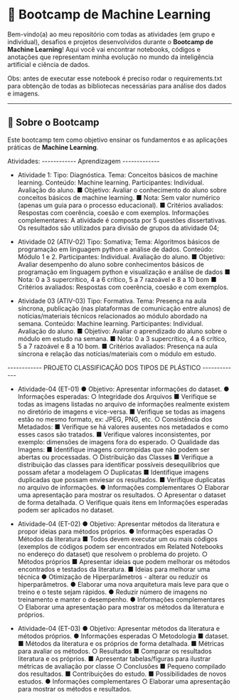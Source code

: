 # 🤖 Bootcamp de Machine Learning

Bem-vindo(a) ao meu repositório com todas as atividades (em grupo e individual), desafios e projetos desenvolvidos durante o **Bootcamp de Machine Learning**! Aqui você vai encontrar notebooks, códigos e anotações que representam minha evolução no mundo da inteligência artificial e ciência de dados.

Obs: antes de executar esse notebook é preciso rodar o requirements.txt para obtenção de todas as bibliotecas necessárias para análise dos dados e imagens. 

---

## 🚀 Sobre o Bootcamp

Este bootcamp tem como objetivo ensinar os fundamentos e as aplicações práticas de **Machine Learning**. 

Atividades:
 ------------ Aprendizagem -------------
  - Atividade 1:
      Tipo: Diagnóstica.
      Tema: Conceitos básicos de machine learning.
      Conteúdo: Machine learning.
      Participantes: Individual.
      Avaliação do aluno.
          ■ Objetivo: Avaliar o conhecimento do aluno sobre conceitos básicos de machine learning.
          ■ Nota: Sem valor numérico (apenas um guia para o processo educacional).
          ■ Critérios avaliados: Respostas com coerência, coesão e com exemplos.
      Informações complementares: A atividade é composta por 5 questões dissertativas. Os resultados são utilizados para divisão de grupos da atividade 04;

 - Atividade 02 (ATIV-02)
     Tipo: Somativa;
     Tema: Algoritmos básicos de programação em linguagem python e análise de dados.
     Conteúdo: Módulo 1 e 2.
     Participantes: Individual.
     Avaliação do aluno.
        ■ Objetivo: Avaliar desempenho do aluno sobre conhecimentos básicos de programação em linguagem python e visualização e análise de dados
        ■ Nota: 0 a 3 supercrítico, 4 a 6 crítico, 5 a 7 razoável e 8 a 10 bom
        ■ Critérios avaliados: Respostas com coerência, coesão e com exemplos.

- Atividade 03 (ATIV-03)
     Tipo: Formativa.
     Tema: Presença na aula síncrona, publicação (nas plataformas de comunicação entre alunos) de notícias/materiais técnicos relacionados ao módulo abordado na semana.
     Conteúdo: Machine learning.
     Participantes: Individual.
     Avaliação do aluno.
        ■ Objetivo: Avaliar o aprendizado do aluno sobre o módulo em estudo na semana.
        ■ Nota: 0 a 3 supercrítico, 4 a 6 crítico, 5 a 7 razoável e 8 a 10 bom.
        ■ Critérios avaliados: Presença na aula síncrona e relação das notícias/materiais com o módulo em estudo.

------------ PROJETO CLASSIFICAÇÃO DOS TIPOS DE PLÁSTICO -------------

- Atividade-04 (ET-01)
  ● Objetivo: Apresentar informações do dataset.
  ● Informações esperadas:
    ○ Integridade dos Arquivos
        ■ Verifique se todas as imagens listadas no arquivo de informações realmente existem no diretório de imagens e vice-versa.
        ■ Verifique se todas as imagens estão no mesmo formato, ex: JPEG, PNG, etc.
    ○ Consistência dos Metadados:
        ■ Verifique se há valores ausentes nos metadados e como esses casos são tratados.
        ■ Verifique valores inconsistentes, por exemplo: dimensões de imagens fora do esperado.
    ○ Qualidade das Imagens:
        ■ Identifique imagens corrompidas que não podem ser abertas ou processadas.
    ○ Distribuição das Classes
        ■ Verifique a distribuição das classes para identificar possíveis desequilíbrios que possam afetar a modelagem
    ○ Duplicatas
        ■ Identifique imagens duplicadas que possam enviesar os resultados.
        ■ Verifique duplicatas no arquivo de informações.
  ● Informações complementares
    ○ Elaborar uma apresentação para mostrar os resultados.
    ○ Apresentar o dataset de forma detalhada.
    ○ Verifique quais itens em Informações esperadas podem ser aplicados no dataset.


- Atividade-04 (ET-02)
● Objetivo: Apresentar métodos da literatura e propor ideias para métodos próprios.
● Informações esperadas
  ○ Métodos da literatura
    ■ Todos devem executar um ou mais códigos (exemplos de códigos podem ser encontrados em Related Notebooks no endereço do dataset) que resolvem o problema do projeto.
  ○ Métodos próprios
    ■ Apresentar ideias que podem melhorar os métodos encontrados e testados da literatura.
    ■ Ideias para melhorar uma técnica
        ● Otimização de Hiperparâmetros - alterar ou reduzir os hiperparâmetros.
        ● Elaborar uma nova arquitetura mais leve para que o treino e o teste sejam rápidos.
        ● Reduzir número de imagens no treinamento e manter o desempenho.
● Informações complementares
  ○ Elaborar uma apresentação para mostrar os métodos da literatura e próprios.


- Atividade-04 (ET-03)
● Objetivo: Apresentar métodos da literatura e métodos próprios.
● Informações esperadas
  ○ Metodologia
    ■ dataset.
    ■ Métodos da literatura e os próprios de forma detalhada.
    ■ Métricas para avaliar os métodos.
  ○ Resultados
    ■ Comparar os resultados literatura e os próprios.
    ■ Apresentar tabelas/figuras para ilustrar métricas de avaliação por classe
  ○ Conclusões
    ■ Pequeno compilado dos resultados.
    ■ Contribuições do estudo.
    ■ Possibilidades de novos estudos.
● Informações complementares
  ○ Elaborar uma apresentação para mostrar os métodos e resultados.


  
